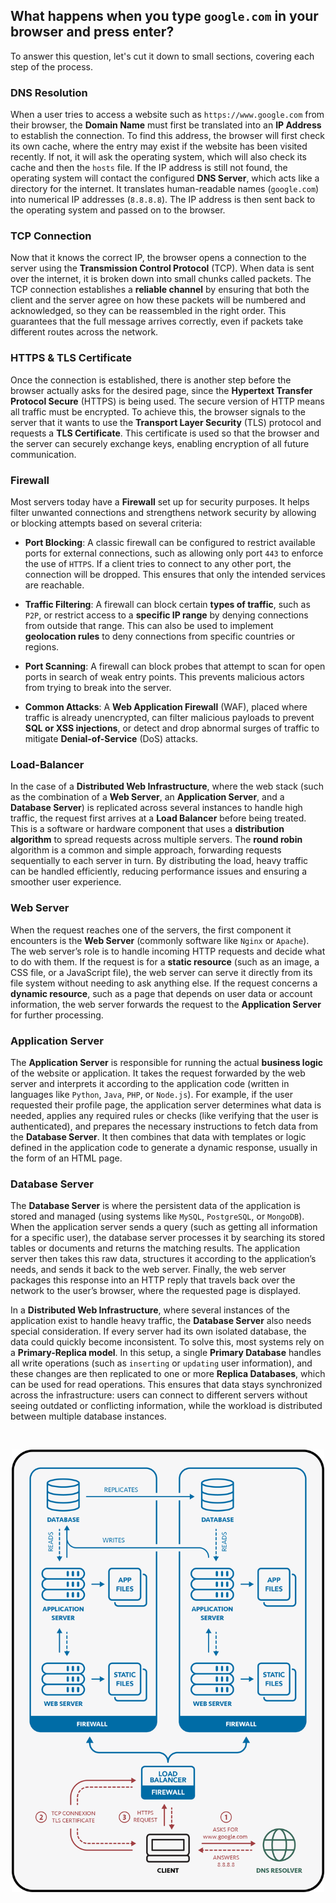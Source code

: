 ## What happens when you type `google.com` in your browser and press enter?

To answer this question, let's cut it down to small sections, covering each step of the process.

### DNS Resolution

When a user tries to access a website such as `https://www.google.com` from their browser, the **Domain Name** must first be translated into an **IP Address** to establish the connection. To find this address, the browser will first check its own cache, where the entry may exist if the website has been visited recently. If not, it will ask the operating system, which will also check its cache and then the `hosts` file. If the IP address is still not found, the operating system will contact the configured **DNS Server**, which acts like a directory for the internet. It translates human-readable names (`google.com`) into numerical IP addresses (`8.8.8.8`). The IP address is then sent back to the operating system and passed on to the browser.

### TCP Connection

Now that it knows the correct IP, the browser opens a connection to the server using the **Transmission Control Protocol** (TCP). When data is sent over the internet, it is broken down into small chunks called packets. The TCP connection establishes a **reliable channel** by ensuring that both the client and the server agree on how these packets will be numbered and acknowledged, so they can be reassembled in the right order. This guarantees that the full message arrives correctly, even if packets take different routes across the network.

### HTTPS & TLS Certificate

Once the connection is established, there is another step before the browser actually asks for the desired page, since the **Hypertext Transfer Protocol Secure** (HTTPS) is being used. The secure version of HTTP means all traffic must be encrypted. To achieve this, the browser signals to the server that it wants to use the **Transport Layer Security** (TLS) protocol and requests a **TLS Certificate**. This certificate is used so that the browser and the server can securely exchange keys, enabling encryption of all future communication.

### Firewall

Most servers today have a **Firewall** set up for security purposes. It helps filter unwanted connections and strengthens network security by allowing or blocking attempts based on several criteria:

- **Port Blocking**: A classic firewall can be configured to restrict available ports for external connections, such as allowing only port `443` to enforce the use of `HTTPS`. If a client tries to connect to any other port, the connection will be dropped. This ensures that only the intended services are reachable.

- **Traffic Filtering**: A firewall can block certain **types of traffic**, such as `P2P`, or restrict access to a **specific IP range** by denying connections from outside that range. This can also be used to implement **geolocation rules** to deny connections from specific countries or regions.

- **Port Scanning**: A firewall can block probes that attempt to scan for open ports in search of weak entry points. This prevents malicious actors from trying to break into the server.

- **Common Attacks**: A **Web Application Firewall** (WAF), placed where traffic is already unencrypted, can filter malicious payloads to prevent **SQL or XSS injections**, or detect and drop abnormal surges of traffic to mitigate **Denial-of-Service** (DoS) attacks.

### Load-Balancer

In the case of a **Distributed Web Infrastructure**, where the web stack (such as the combination of a **Web Server**, an **Application Server**, and a **Database Server**) is replicated across several instances to handle high traffic, the request first arrives at a **Load Balancer** before being treated. This is a software or hardware component that uses a **distribution algorithm** to spread requests across multiple servers. The **round robin** algorithm is a common and simple approach, forwarding requests sequentially to each server in turn. By distributing the load, heavy traffic can be handled efficiently, reducing performance issues and ensuring a smoother user experience.

### Web Server

When the request reaches one of the servers, the first component it encounters is the **Web Server** (commonly software like `Nginx` or `Apache`). The web server’s role is to handle incoming HTTP requests and decide what to do with them. If the request is for a **static resource** (such as an image, a CSS file, or a JavaScript file), the web server can serve it directly from its file system without needing to ask anything else. If the request concerns a **dynamic resource**, such as a page that depends on user data or account information, the web server forwards the request to the **Application Server** for further processing.

### Application Server

The **Application Server** is responsible for running the actual **business logic** of the website or application. It takes the request forwarded by the web server and interprets it according to the application code (written in languages like `Python`, `Java`, `PHP`, or `Node.js`). For example, if the user requested their profile page, the application server determines what data is needed, applies any required rules or checks (like verifying that the user is authenticated), and prepares the necessary instructions to fetch data from the **Database Server**. It then combines that data with templates or logic defined in the application code to generate a dynamic response, usually in the form of an HTML page.

### Database Server

The **Database Server** is where the persistent data of the application is stored and managed (using systems like `MySQL`, `PostgreSQL`, or `MongoDB`). When the application server sends a query (such as getting all information for a specific user), the database server processes it by searching its stored tables or documents and returns the matching results. The application server then takes this raw data, structures it according to the application’s needs, and sends it back to the web server. Finally, the web server packages this response into an HTTP reply that travels back over the network to the user’s browser, where the requested page is displayed.

In a **Distributed Web Infrastructure**, where several instances of the application exist to handle heavy traffic, the **Database Server** also needs special consideration. If every server had its own isolated database, the data could quickly become inconsistent. To solve this, most systems rely on a **Primary-Replica model**. In this setup, a single **Primary Database** handles all write operations (such as `inserting` or `updating` user information), and these changes are then replicated to one or more **Replica Databases**, which can be used for read operations. This ensures that data stays synchronized across the infrastructure: users can connect to different servers without seeing outdated or conflicting information, while the workload is distributed between multiple database instances.

<br>
<p align=center>
	<img src="1-diagram.png" width="500">
</p>
<br>
